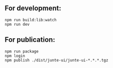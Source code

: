 ## For development:
```
npm run build:lib:watch
npm run dev
```

## For publication:
```
npm run package
npm login
npm publish ./dist/junte-ui/junte-ui-*.*.*.tgz
```